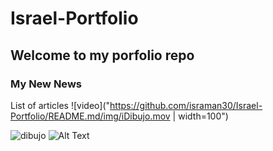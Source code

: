 # Israel-Portfolio

## Welcome to my porfolio repo

### My New News

List of articles
![video]("https://github.com/israman30/Israel-Portfolio/README.md/img/iDibujo.mov | width=100")

![dibujo](https://github.com/israman30/Israel-Portfolio/img/iDibujo.gif)
![Alt Text](img/iDibujo.gif)
